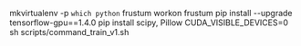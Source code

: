 mkvirtualenv -p `which python` frustum
workon frustum
pip install --upgrade tensorflow-gpu==1.4.0
pip install scipy, Pillow
CUDA_VISIBLE_DEVICES=0 sh scripts/command_train_v1.sh
